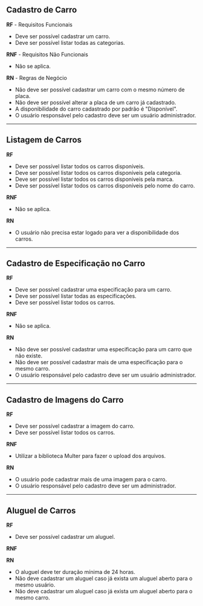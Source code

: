 ## Cadastro de Carro

**RF** - Requisitos Funcionais

- Deve ser possível cadastrar um carro.
- Deve ser possível listar todas as categorias.

**RNF** - Requisitos Não Funcionais

- Não se aplica.

**RN** - Regras de Negócio

- Não deve ser possível cadastrar um carro com o mesmo número de placa.
- Não deve ser possível alterar a placa de um carro já cadastrado.
- A disponibilidade do carro cadastrado por padrão é "Disponível".
- O usuário responsável pelo cadastro deve ser um usuário administrador.
---

## Listagem de Carros

**RF**

- Deve ser possível listar todos os carros disponíveis.
- Deve ser possível listar todos os carros disponíveis pela categoria.
- Deve ser possível listar todos os carros disponíveis pela marca.
- Deve ser possível listar todos os carros disponíveis pelo nome do carro.

**RNF**

- Não se aplica.

**RN**

- O usuário não precisa estar logado para ver a disponibilidade dos carros.
---

## Cadastro de Especificação no Carro

**RF**

- Deve ser possível cadastrar uma especificação para um carro.
- Deve ser possível listar todas as especificações.
- Deve ser possível listar todos os carros.

**RNF**

- Não se aplica.

**RN**

- Não deve ser possível cadastrar uma especificação para um carro que não existe.
- Não deve ser possível cadastrar mais de uma especificação para o mesmo carro.
- O usuário responsável pelo cadastro deve ser um usuário administrador.
---

## Cadastro de Imagens do Carro

**RF**

- Deve ser possível cadastrar a imagem do carro.
- Deve ser possível listar todos os carros.

**RNF**

- Utilizar a biblioteca Multer para fazer o upload dos arquivos.

**RN**

- O usuário pode cadastrar mais de uma imagem para o carro.
- O usuário responsável pelo cadastro deve ser um administrador.
---

## Aluguel de Carros

**RF**

- Deve ser possível cadastrar um aluguel.

**RNF**

**RN**

- O aluguel deve ter duração mínima de 24 horas.
- Não deve cadastrar um aluguel caso já exista um aluguel aberto para o mesmo usuário.
- Não deve cadastrar um aluguel caso já exista um aluguel aberto para o mesmo carro.